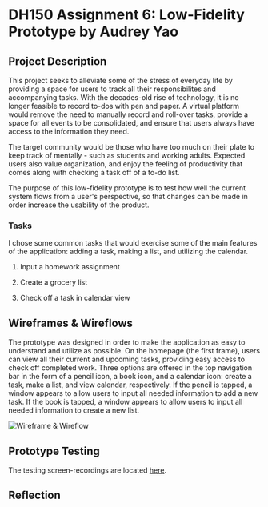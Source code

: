 # DH150 Assignment 6: Low-Fidelity Prototype by Audrey Yao

## Project Description

This project seeks to alleviate some of the stress of everyday life by providing a space for users to track all their responsibilites and accompanying tasks. With the decades-old rise of technology, it is no longer feasible to record to-dos with pen and paper. A virtual platform would remove the need to manually record and roll-over tasks, provide a space for all events to be consolidated, and  ensure that users always have access to the information they need. 

The target community would be those who have too much on their plate to keep track of mentally - such as students and working adults. Expected users also value organization, and enjoy the feeling of productivity that comes along with checking a task off of a to-do list. 

The purpose of this low-fidelity prototype is to test how well the current system flows from a user's perspective, so that changes can be made in order increase the usability of the product. 

### Tasks 

I chose some common tasks that would exercise some of the main features of the application: adding a task, making a list, and utilizing the calendar.

1) Input a homework assignment

2) Create a grocery list

3) Check off a task in calendar view 

## Wireframes & Wireflows

The prototype was designed in order to make the application as easy to understand and utilize as possible. On the homepage (the first frame), users can view all their current and upcoming tasks, providing easy access to check off completed work. Three options are offered in the top navigation bar in the form of a pencil icon, a book icon, and a calendar icon: create a task, make a list, and view calendar, respectively. If the pencil is tapped, a window appears to allow users to input all needed information to add a new task. If the book is tapped, a window appears to allow users to input all needed information to create a new list. 

<img src="https://user-images.githubusercontent.com/57603794/99461476-c0f80180-28e6-11eb-8769-a5dfef35db0d.jpg" alt="Wireframe & Wireflow">

## Prototype Testing

The testing screen-recordings are located <a href="https://drive.google.com/drive/folders/1o0hT2pt_vtErtl1khGPjDAzT-88OPs45?usp=sharing">here</a>.

## Reflection
